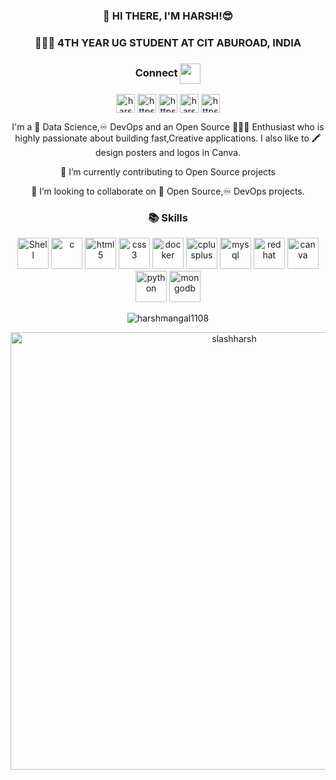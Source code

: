 <div align="center">
<h3>👋 HI THERE, I'M HARSH!😎</h3>
<!--<h4>⚡ I Believe in Being a Participant🔥" </h4> </div>
<img src="https://github.com/harshmangal1108/harshmangal1108/blob/master/%7B104BFCD4-DECD-4790-88B5-C3FAED644E01%7D.png.jpg">-->
<div align="center">
<h3>👨🏻‍🎓 4TH YEAR UG STUDENT AT CIT ABUROAD, INDIA</h3>

 
 <h3> Connect <img align="center" src="https://github.com/rajput2107/rajput2107/blob/master/Assets/Handshake.gif" height="33px" /></h3>
  <p align="center">
<a href="https://dev.to/slashharsh"  target="_blank"><img align="center" src="https://cdn.jsdelivr.net/npm/simple-icons@3.0.1/icons/dev-dot-to.svg" alt="harshmangal1108" height="30" width="30" /></a>
<a href="https://twitter.com/slashharsh"  target="_blank"><img align="center" src="https://cdn2.iconfinder.com/data/icons/social-media-2285/512/1_Twitter3_colored_svg-256.png" alt="https://twitter.com/harshmangal1108" height="30" width="30" /></a>
<a href="https://www.linkedin.com/in/slashharsh"  target="_blank"><img align="center" src="https://cdn2.iconfinder.com/data/icons/social-media-2285/512/1_Linkedin_unofficial_colored_svg-512.png" alt="https://www.linkedin.com/in/harsh-mangal/" height="30" width="30" /></a>
<a href="https://fb.com/slashharsh"  target="_blank"><img align="center" src="https://cdn1.iconfinder.com/data/icons/social-media-2285/512/Colored_Facebook3_svg-512.png" alt="harsh.mangal.148" height="30" width="30" /></a>
<a href="https://www.instagram.com/__har.sh/" target="_blank"><img align="center" src="https://cdn2.iconfinder.com/data/icons/social-media-2285/512/1_Instagram_colored_svg_1-512.png" alt="https://www.instagram.com/_harsh_mangal_/" height="30" width="30" /></a>
</p>


<p>I'm a 🧠 Data Science,♾️ DevOps and an Open Source 👨🏻‍💻 Enthusiast who is highly passionate about building fast,Creative applications. I also like to 🖍️ design posters and logos in Canva.</p>
  <p>🔭 I’m currently contributing to Open Source projects</p>
 <p>🤝 I’m looking to collaborate on 📖 Open Source,♾️ DevOps projects.</p>
 
 
 <h3>📚 Skills </h3>
 <p><img src="https://images-wixmp-ed30a86b8c4ca887773594c2.wixmp.com/f/aaa4e2a5-78d4-4924-8c60-6e53429eaf65/dc5p21n-8119c7a9-d550-424f-a1be-a7d47e32cc9c.png/v1/fill/w_1600,h_1600,strp/unix_terminal_logo_by_dollarakshay_dc5p21n-fullview.png?token=eyJ0eXAiOiJKV1QiLCJhbGciOiJIUzI1NiJ9.eyJzdWIiOiJ1cm46YXBwOiIsImlzcyI6InVybjphcHA6Iiwib2JqIjpbW3siaGVpZ2h0IjoiPD0xNjAwIiwicGF0aCI6IlwvZlwvYWFhNGUyYTUtNzhkNC00OTI0LThjNjAtNmU1MzQyOWVhZjY1XC9kYzVwMjFuLTgxMTljN2E5LWQ1NTAtNDI0Zi1hMWJlLWE3ZDQ3ZTMyY2M5Yy5wbmciLCJ3aWR0aCI6Ijw9MTYwMCJ9XV0sImF1ZCI6WyJ1cm46c2VydmljZTppbWFnZS5vcGVyYXRpb25zIl19.TyGtWA_j_J_qVRajE-KY6BrQFnng9k5gCw86ME61SHg" alt="Shell" height="50" width="50"/>
 <img src="https://img.icons8.com/color/48/000000/c-programming.png" alt="c" width="50" height="50"/> 
 <img src="https://img.icons8.com/color/48/000000/html-5.png" alt="html5" width="50" height="50"/>
 <img src="https://img.icons8.com/color/48/000000/css3.png" alt="css3" width="50" height="50"/> 
 <img src="https://cdn.iconscout.com/icon/free/png-256/docker-226091.png" alt="docker" width="50" height="50"/>
    <img src="https://img.icons8.com/color/48/000000/c-plus-plus-logo.png"  alt="cplusplus" width="50" height="50"/> 
  <img src="https://image.flaticon.com/icons/svg/1199/1199128.svg" alt="mysql" width="50" height="50"/>
 <img src="https://access.redhat.com/webassets/avalon/g/shadowman-200.png" alt="redhat" width="50" height="50"/> 
  <img src="https://img.icons8.com/plasticine/100/000000/canva.png" alt="canva" width="50" height="50" />
  <img src="https://cdn3.iconfinder.com/data/icons/logos-and-brands-adobe/512/267_Python-512.png" alt="python" width="50" height="50"/> 
  <img src="https://img.icons8.com/color/452/mongodb.png" alt="mongodb" width="50" height="50"/></p></div>

<p align="center"> <img src="https://komarev.com/ghpvc/?username=harshmangal1108" alt="harshmangal1108" /> </p>
<p align=" center"><img align="center" src="https://github-readme-streak-stats.herokuapp.com/?user=slashharsh&theme=dark" alt="slashharsh" width="700" /></p>
